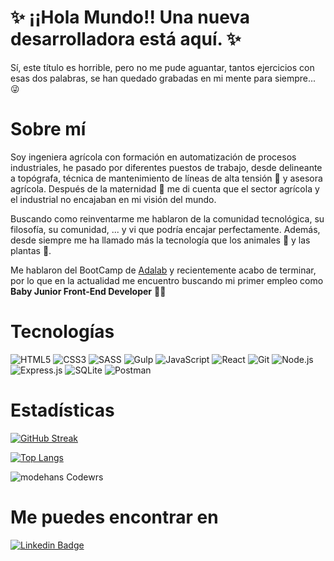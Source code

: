 # ✨ ¡¡Hola Mundo!! Una nueva desarrolladora está aquí. ✨

Sí, este título es horrible, pero no me pude aguantar, tantos ejercicios con esas dos palabras, se han quedado grabadas en mi mente para siempre... 😜

# Sobre mí

Soy ingeniera agrícola con formación en automatización de procesos industriales, he pasado por diferentes puestos de trabajo, desde delineante a topógrafa, técnica de mantenimiento de líneas de alta tensión 👷 y asesora agrícola. Después de la maternidad 👶 me di cuenta que el sector agrícola y el industrial no encajaban en mi visión del mundo.

Buscando como reinventarme me hablaron de la comunidad tecnológica, su filosofía, su comunidad, ... y vi que podría encajar perfectamente. Además, desde siempre me ha llamado más la tecnología que los animales 🐷 y las plantas 🌱.

Me hablaron del BootCamp de [Adalab](https://adalab.es/) y recientemente acabo de terminar, por lo que en la actualidad me encuentro buscando mi primer empleo como **Baby Junior Front-End Developer** 👩‍💻


# Tecnologías

![HTML5](https://img.shields.io/badge/-HTML5-orange?style=plastic&logo=html5&logoColor=white)
![CSS3](https://img.shields.io/badge/-CSS3-1572B6?style=plastic&logo=css3&logoColor=white)
![SASS](https://img.shields.io/badge/-SASS-CC6699?style=plastic&logo=sass&logoColor=white)
![Gulp](https://img.shields.io/badge/-Gulp-red?style=plastic&logo=gulp&logoColor=white)
![JavaScript](https://img.shields.io/badge/-JavaScript-F7DF1E?style=plastic&logo=JavaScript&logoColor=black)
![React](https://img.shields.io/badge/-React-61DAFB?style=plastic&logo=react&logoColor=white)
![Git](https://img.shields.io/badge/-Git-F05032?style=plastic&logo=git&logoColor=white)
![Node.js](https://img.shields.io/badge/-Node.js-339933?style=plastic&logo=node.js&logoColor=white)
![Express.js](https://img.shields.io/badge/-Express.js-F7DF1E?style=plastic&logo=Express&logoColor=black)
![SQLite](https://img.shields.io/badge/-SQLite-0061a9?style=plastic&logo=SQLite&logoColor=black)
![Postman](https://img.shields.io/badge/-Postman-orange?style=plastic&logo=Postman&logoColor=white)


 # Estadísticas
 [![GitHub Streak](http://github-readme-streak-stats.herokuapp.com?user=modehans&theme=dark&background=000000)](https://git.io/streak-stats)

[![Top Langs](https://github-readme-stats.vercel.app/api/top-langs/?username=modehans&layout=compact&theme=vision-friendly-dark)](https://github.com/anuraghazra/github-readme-stats)

<p><img align="center" src="https://www.codewars.com/users/modehans/badges/large" alt="modehans Codewrs" /></p>

# Me puedes encontrar en 

[![Linkedin Badge](https://img.shields.io/badge/-Linkedin-0077B5?style=plastic&logo=Linkedin&logoColor=white&link=https://www.linkedin.com/in/monicaglezsanch/)](https://www.linkedin.com/in/monicaglezsanch/)

